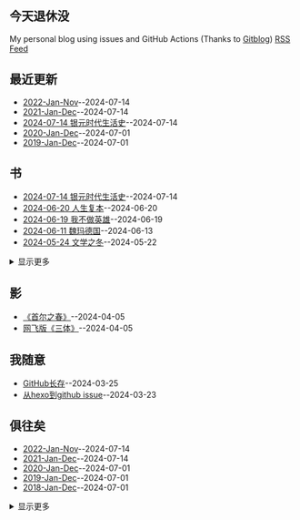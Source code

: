 ## 今天退休没
My personal blog using issues and GitHub Actions (Thanks to [Gitblog](https://yihong0618.github.io/gitblog/))
[RSS Feed](https://raw.githubusercontent.com/myccnn/tuix40/master/feed.xml)

## 最近更新
- [2022-Jan-Nov](https://github.com/myccnn/tuix40/issues/34)--2024-07-14
- [2021-Jan-Dec](https://github.com/myccnn/tuix40/issues/33)--2024-07-14
- [2024-07-14 银元时代生活史](https://github.com/myccnn/tuix40/issues/32)--2024-07-14
- [2020-Jan-Dec](https://github.com/myccnn/tuix40/issues/31)--2024-07-01
- [2019-Jan-Dec](https://github.com/myccnn/tuix40/issues/30)--2024-07-01
## 书
- [2024-07-14 银元时代生活史](https://github.com/myccnn/tuix40/issues/32)--2024-07-14
- [2024-06-20 人生复本](https://github.com/myccnn/tuix40/issues/23)--2024-06-20
- [2024-06-19 我不做英雄](https://github.com/myccnn/tuix40/issues/22)--2024-06-19
- [2024-06-11 魏玛德国](https://github.com/myccnn/tuix40/issues/21)--2024-06-13
- [2024-05-24 文学之冬](https://github.com/myccnn/tuix40/issues/20)--2024-05-22
<details><summary>显示更多</summary>

- [2024-05-08 天朝的崩溃](https://github.com/myccnn/tuix40/issues/19)--2024-05-08
- [2024-04-08 1903](https://github.com/myccnn/tuix40/issues/18)--2024-04-09
- [2024-03-26 金翼](https://github.com/myccnn/tuix40/issues/15)--2024-03-26
- [2024-03-18 焚身以火](https://github.com/myccnn/tuix40/issues/13)--2024-03-24
- [2024-03-13 法兰西的陷落](https://github.com/myccnn/tuix40/issues/12)--2024-03-24
- [2024-03-04 平乐县志](https://github.com/myccnn/tuix40/issues/11)--2024-03-24
- [2024-02-29 龙头蛇尾](https://github.com/myccnn/tuix40/issues/10)--2024-03-24
- [2024-02-05 脱轨的革命](https://github.com/myccnn/tuix40/issues/9)--2024-03-24
- [2024-01-16 战火中国](https://github.com/myccnn/tuix40/issues/8)--2024-03-24
- [2023-12-31 书单](https://github.com/myccnn/tuix40/issues/7)--2024-03-24
- [2023-09-30 书单](https://github.com/myccnn/tuix40/issues/6)--2024-03-24
- [2023-06-30 书单](https://github.com/myccnn/tuix40/issues/5)--2024-03-24
- [2023-03-31 书单](https://github.com/myccnn/tuix40/issues/4)--2024-03-24
- [2022-12-31 书单](https://github.com/myccnn/tuix40/issues/3)--2024-03-23
</details>

## 影
- [《首尔之春》](https://github.com/myccnn/tuix40/issues/17)--2024-04-05
- [网飞版《三体》](https://github.com/myccnn/tuix40/issues/16)--2024-04-05
## 我随意
- [GitHub长存](https://github.com/myccnn/tuix40/issues/14)--2024-03-25
- [从hexo到github issue](https://github.com/myccnn/tuix40/issues/2)--2024-03-23
## 俱往矣
- [2022-Jan-Nov](https://github.com/myccnn/tuix40/issues/34)--2024-07-14
- [2021-Jan-Dec](https://github.com/myccnn/tuix40/issues/33)--2024-07-14
- [2020-Jan-Dec](https://github.com/myccnn/tuix40/issues/31)--2024-07-01
- [2019-Jan-Dec](https://github.com/myccnn/tuix40/issues/30)--2024-07-01
- [2018-Jan-Dec](https://github.com/myccnn/tuix40/issues/29)--2024-07-01
<details><summary>显示更多</summary>

- [2017-Jan-Dec](https://github.com/myccnn/tuix40/issues/28)--2024-06-27
- [2016-Jan-Dec](https://github.com/myccnn/tuix40/issues/27)--2024-06-26
- [2015-Jan-Dec](https://github.com/myccnn/tuix40/issues/26)--2024-06-26
- [2014-Jan-Dec](https://github.com/myccnn/tuix40/issues/25)--2024-06-26
- [2013-Sep-Dec](https://github.com/myccnn/tuix40/issues/24)--2024-06-26
</details>

